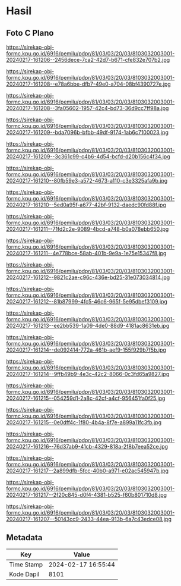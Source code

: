 # Hasil

## Foto C Plano

https://sirekap-obj-formc.kpu.go.id/6916/pemilu/pdpr/81/03/03/20/03/8103032003001-20240217-161206--2456dece-7ca2-42d7-b671-cfe832e707b2.jpg

https://sirekap-obj-formc.kpu.go.id/6916/pemilu/pdpr/81/03/03/20/03/8103032003001-20240217-161208--e78a6bbe-dfb7-49e0-a704-08bf4390727e.jpg

https://sirekap-obj-formc.kpu.go.id/6916/pemilu/pdpr/81/03/03/20/03/8103032003001-20240217-161208--3fa05602-1957-42c4-bd73-36d9cc7ff98a.jpg

https://sirekap-obj-formc.kpu.go.id/6916/pemilu/pdpr/81/03/03/20/03/8103032003001-20240217-161209--bda7096b-bfbb-49df-9174-1ab6c7100023.jpg

https://sirekap-obj-formc.kpu.go.id/6916/pemilu/pdpr/81/03/03/20/03/8103032003001-20240217-161209--3c361c99-c4b6-4d54-bcfd-d20b156c4f34.jpg

https://sirekap-obj-formc.kpu.go.id/6916/pemilu/pdpr/81/03/03/20/03/8103032003001-20240217-161210--80fb59e3-a572-4673-a110-c3e3325afa9b.jpg

https://sirekap-obj-formc.kpu.go.id/6916/pemilu/pdpr/81/03/03/20/03/8103032003001-20240217-161210--5ed0a95f-a677-42bf-9132-daedc90fd88f.jpg

https://sirekap-obj-formc.kpu.go.id/6916/pemilu/pdpr/81/03/03/20/03/8103032003001-20240217-161211--71fd2c2e-9089-4bcd-a748-b0a078ebb650.jpg

https://sirekap-obj-formc.kpu.go.id/6916/pemilu/pdpr/81/03/03/20/03/8103032003001-20240217-161211--4e778bce-58ab-401b-9e9a-1e75e15347f8.jpg

https://sirekap-obj-formc.kpu.go.id/6916/pemilu/pdpr/81/03/03/20/03/8103032003001-20240217-161212--9821c2ae-c96c-436e-bd25-31e073034814.jpg

https://sirekap-obj-formc.kpu.go.id/6916/pemilu/pdpr/81/03/03/20/03/8103032003001-20240217-161212--81b87999-4fc5-46c6-965f-5e95dbef3109.jpg

https://sirekap-obj-formc.kpu.go.id/6916/pemilu/pdpr/81/03/03/20/03/8103032003001-20240217-161213--ee2bb539-1a09-4de0-88d9-4181ac8631eb.jpg

https://sirekap-obj-formc.kpu.go.id/6916/pemilu/pdpr/81/03/03/20/03/8103032003001-20240217-161214--de092414-772a-461b-aef9-155f929b7f5b.jpg

https://sirekap-obj-formc.kpu.go.id/6916/pemilu/pdpr/81/03/03/20/03/8103032003001-20240217-161214--9ffb49b9-4e3c-42c2-8066-0c3fd65a9827.jpg

https://sirekap-obj-formc.kpu.go.id/6916/pemilu/pdpr/81/03/03/20/03/8103032003001-20240217-161215--054259d1-2a8c-42cf-a4cf-956451fa0f25.jpg

https://sirekap-obj-formc.kpu.go.id/6916/pemilu/pdpr/81/03/03/20/03/8103032003001-20240217-161215--0e0dff4c-1f80-4b4a-8f7e-a899a11fc3fb.jpg

https://sirekap-obj-formc.kpu.go.id/6916/pemilu/pdpr/81/03/03/20/03/8103032003001-20240217-161216--76d37ab9-41cb-4329-818a-2f8b7eea52ce.jpg

https://sirekap-obj-formc.kpu.go.id/6916/pemilu/pdpr/81/03/03/20/03/8103032003001-20240217-161217--2a899dfb-5fcc-40b0-a971-e02ac545947b.jpg

https://sirekap-obj-formc.kpu.go.id/6916/pemilu/pdpr/81/03/03/20/03/8103032003001-20240217-161217--2f20c845-d0f4-4381-b525-f60b801710d8.jpg

https://sirekap-obj-formc.kpu.go.id/6916/pemilu/pdpr/81/03/03/20/03/8103032003001-20240217-161207--50143cc9-2433-44ea-913b-6a7c43edce08.jpg


## Metadata

| Key        | Value               |
| ---------- | ------------------- |
| Time Stamp | 2024-02-17 16:55:44 |
| Kode Dapil | 8101                |



